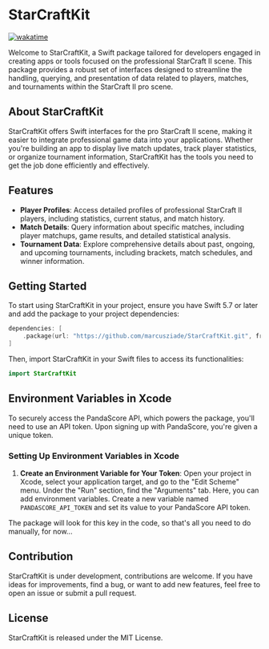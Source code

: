 # StarCraftKit
<a href="https://wakatime.com/badge/user/52d828f5-807b-496a-bfc0-5dbef43c05e5/project/018de122-9301-4e14-a56f-4a6e87034a5d"><img src="https://wakatime.com/badge/user/52d828f5-807b-496a-bfc0-5dbef43c05e5/project/018de122-9301-4e14-a56f-4a6e87034a5d.svg" alt="wakatime"></a>

Welcome to StarCraftKit, a Swift package tailored for developers engaged in creating apps or tools focused on the professional StarCraft II scene. This package provides a robust set of interfaces designed to streamline the handling, querying, and presentation of data related to players, matches, and tournaments within the StarCraft II pro scene.

## About StarCraftKit

StarCraftKit offers Swift interfaces for the pro StarCraft II scene, making it easier to integrate professional game data into your applications. Whether you're building an app to display live match updates, track player statistics, or organize tournament information, StarCraftKit has the tools you need to get the job done efficiently and effectively.

## Features

-   **Player Profiles**: Access detailed profiles of professional StarCraft II players, including statistics, current status, and match history.
-   **Match Details**: Query information about specific matches, including player matchups, game results, and detailed statistical analysis.
-   **Tournament Data**: Explore comprehensive details about past, ongoing, and upcoming tournaments, including brackets, match schedules, and winner information.

## Getting Started

To start using StarCraftKit in your project, ensure you have Swift 5.7 or later and add the package to your project dependencies:

```swift
dependencies: [
    .package(url: "https://github.com/marcusziade/StarCraftKit.git", from: "1.0.0")
]
```

Then, import StarCraftKit in your Swift files to access its functionalities:

```swift
import StarCraftKit
```

## Environment Variables in Xcode

To securely access the PandaScore API, which powers the package, you'll need to use an API token. Upon signing up with PandaScore, you're given a unique token.

### Setting Up Environment Variables in Xcode

1. **Create an Environment Variable for Your Token**: Open your project in Xcode, select your application target, and go to the "Edit Scheme" menu. Under the "Run" section, find the "Arguments" tab. Here, you can add environment variables. Create a new variable named `PANDASCORE_API_TOKEN` and set its value to your PandaScore API token.

The package will look for this key in the code, so that's all you need to do manually, for now...

## Contribution

StarCraftKit is under development, contributions are welcome. If you have ideas for improvements, find a bug, or want to add new features, feel free to open an issue or submit a pull request.

## License

StarCraftKit is released under the MIT License.
